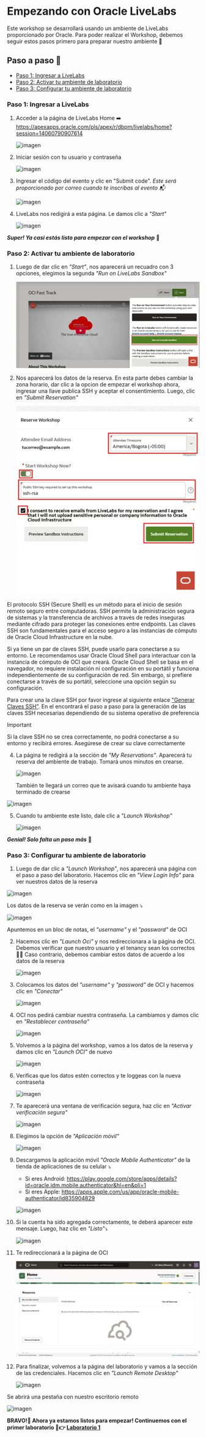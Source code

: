 # Empezando con Oracle LiveLabs

Este workshop se desarrollará usando un ambiente de LiveLabs proporcionado por Oracle. Para poder realizar el Workshop, debemos seguir estos pasos primero para preparar nuestro ambiente 🤩 

## Paso a paso 👣
- [Paso 1: Ingresar a LiveLabs](#paso-1-ingresar-a-livelabs)
- [Paso 2: Activar tu ambiente de laboratorio](#paso-2-activar-tu-ambiente-de-laboratorio)
- [Paso 3: Configurar tu ambiente de laboratorio](#paso-3-configurar-tu-ambiente-de-laboratorio)


### Paso 1: Ingresar a LiveLabs
 
1.  Acceder a la página de LiveLabs Home ➡️ https://apexapps.oracle.com/pls/apex/r/dbpm/livelabs/home?session=14060790907614

    ![imagen](../PrimerosPasos/imagenes/paso1.png)
   
2. Iniciar sesión con tu usuario y contraseña
   
   ![imagen](../PrimerosPasos/imagenes/paso2.png)
  
3. Ingresar el código del evento y clic en "Submit code". _Este será proporcionado por correo cuando te inscribas al evento_ 📬
   
   ![imagen](../PrimerosPasos/imagenes/paso3.png)

5. LiveLabs nos redigirá a esta página. Le damos clic a _"Start"_

   ![imagen](../PrimerosPasos/imagenes/paso4.png)

**_Super! Ya casi estás listo para empezar con el workshop_** 🚀

### Paso 2: Activar tu ambiente de laboratorio

 1. Luego de dar clic en _"Start"_, nos aparecerá un recuadro con 3 opciones, elegimos la segunda _"Run on LiveLabs Sandbox"_

    ![imagen](../PrimerosPasos/imagenes/paso5.png)

 2. Nos aparecerá los datos de la reserva. En esta parte debes cambiar la zona horario, dar clic a la opcion de empezar el workshop ahora, ingresar una llave publica SSH y aceptar el consentimiento. Luego, clic en _"Submit Reservation"_

    ![imagen](../PrimerosPasos/imagenes/paso6.png)


El protocolo SSH (Secure Shell) es un método para el inicio de sesión remoto seguro entre computadoras. SSH permite la administración segura de sistemas y la   transferencia de archivos a través de redes inseguras mediante cifrado para proteger las conexiones entre endpoints. Las claves SSH son fundamentales para el acceso seguro a las instancias de cómputo de Oracle Cloud Infrastructure en la nube.

Si ya tiene un par de claves SSH, puede usarlo para conectarse a su entorno. Le recomendamos usar Oracle Cloud Shell para interactuar con la instancia de cómputo de OCI que creará. Oracle Cloud Shell se basa en el navegador, no requiere instalación ni configuración en su portátil y funciona independientemente de su configuración de red. Sin embargo, si prefiere conectarse a través de su portátil, seleccione una opción según su configuración.

Para crear una la clave SSH por favor ingrese al siguiente enlace ["Generar Claves SSH"](https://docs.oracle.com/es/learn/generate_ssh_keys/index.html). En el encontrará el paso a paso para la generación de las claves SSH necesarias dependiendo de su sistema operativo de preferencia 

> [!IMPORTANT]
> Si la clave SSH no se crea correctamente, no podrá conectarse a su entorno y recibirá errores. Asegúrese de crear su clave correctamente


4. La página te redigirá a la sección de _"My Reservations"_. Aparecerá tu reserva del ambiente de trabajo. Tomará unos minutos en crearse.

   ![imagen](../PrimerosPasos/imagenes/paso7.png)

   También te llegará un correo que te avisará cuando tu ambiente haya terminado de crearse

  ![imagen](../PrimerosPasos/imagenes/paso8.png)
   
5. Cuando tu ambiente este listo, dale clic a _"Launch Workshop"_

    ![imagen](../PrimerosPasos/imagenes/paso9.png)

**_Genial! Solo falta un paso más_** 🚀

### Paso 3: Configurar tu ambiente de laboratorio


 1. Luego de dar clic a _"Launch Workshop"_, nos aparecerá una página con el paso a paso del laboratorio. Hacemos clic en _"View Login Info"_ para ver nuestros datos de la reserva

   ![imagen](../PrimerosPasos/imagenes/paso10.png)

   Los datos de la reserva se verán como en la imagen ⤵️

   ![imagen](../PrimerosPasos/imagenes/paso11.png)
   
   Apuntemos en un bloc de notas, el _"username"_ y el _"password"_ de OCI

 2. Hacemos clic en _"Launch Oci"_ y nos redireccionara a la página de OCI. Debemos verificar que nuestro usuario y el tenancy sean los correctos 🕵️‍♀️ Caso contrario, debemos cambiar estos datos de acuerdo a los datos de la reserva
    
     ![imagen](../PrimerosPasos/imagenes/paso12.png)

  3. Colocamos los datos del _"username"_ y _"password"_ de OCI y hacemos clic en _"Conectar"_

      ![imagen](../PrimerosPasos/imagenes/paso13.png)

 4. OCI nos pedirá cambiar nuestra contraseña. La cambiamos y damos clic en _"Restablecer contraseña"_

     ![imagen](../PrimerosPasos/imagenes/paso14.png)

 5. Volvemos a la página del workshop, vamos a los datos de la reserva y damos clic en _"Launch OCI"_ de nuevo

     ![imagen](../PrimerosPasos/imagenes/paso15.png)

 6. Verificas que los datos estén correctos y te loggeas con la nueva contraseña

     ![imagen](../PrimerosPasos/imagenes/paso16.png)

7. Te aparecerá una ventana de verificación segura, haz clic en _"Activar verificación segura"_

   ![imagen](../PrimerosPasos/imagenes/paso17.png)

8. Elegimos la opción de _"Aplicación móvil"_

   ![imagen](../PrimerosPasos/imagenes/paso18.png)

9. Descargamos la aplicación móvil _"Oracle Mobile Authenticator"_ de la tienda de aplicaciones de su celular ⤵️
    - Si eres Android: https://play.google.com/store/apps/details?id=oracle.idm.mobile.authenticator&hl=en&pli=1
    - Si eres Apple: https://apps.apple.com/us/app/oracle-mobile-authenticator/id835904829

    ![imagen](../PrimerosPasos/imagenes/paso19.png)

10. Si la cuenta ha sido agregada correctamente, te deberá aparecer este mensaje. Luego, haz clic en _"Listo"_⤵️
    
    ![imagen](../PrimerosPasos/imagenes/paso20.png)

11. Te redireccionará a la página de OCI

    ![imagen](../PrimerosPasos/imagenes/paso21.png)

12. Para finalizar, volvemos a la página del laboratorio y vamos a la sección de las credenciales. Hacemos clic en _"Launch Remote Desktop"_

    ![imagen](../PrimerosPasos/imagenes/paso22.png)

   Se abrirá una pestaña con nuestro escritorio remoto

   ![imagen](../PrimerosPasos/imagenes/paso23.png)

**BRAVO!👏 Ahora ya estamos listos para empezar! Continuemos con el primer laboratorio 🤩👉 [Laboratorio 1](https://github.com/kapvar9/oci-FastTrack-infraestructura/tree/main/Lab1-Compartimentos)**

